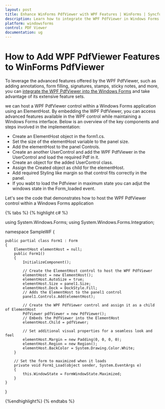 ```yaml
---
layout: post
title: Enhance WinForms PdfViewer with WPF Features | WinForms | Syncfusion
description: Learn how to integrate the WPF PdfViewer in Windows Forms to access advanced features like annotations, form filling, and signatures.
platform: windowsforms
control: PDF Viewer
documentation: ug
---
```

# How to Add WPF PdfViewer Features to WinForms PdfViewer

To leverage the advanced features offered by the WPF PdfViewer, such as adding annotations, form filling, signatures, stamps, sticky notes, and more, you can [integrate the WPF PdfViewer into the Windows Forms]( https://support.syncfusion.com/kb/article/7882/how-to-host-pdf-viewer-in-windows-forms-application ) and take advantage of its extensive feature sets.

we can  host a WPF PdfViewer control within a Windows Forms application using an ElementHost. By embedding the WPF PdfViewer, you can access advanced features available in the WPF control while maintaining a Windows Forms interface.
Below is an overview of the key components and steps involved in the implementation: 

* Create an ElementHost object in the form1.cs.
* Set the size of the elementHost variable to the panel size.
* Add the elementHost to the panel Controls.
* Create an another UserControl and add the WPF PdfViewer in the UserControl and load the required Pdf in it.
* Create an object for the added UserControl class.
* Assign the Created object as child for the elementHost.
* Add required Styling like margin so that control fits correctly in the panel.
* If you wabt to load the Pdfviewr in maximum state you can adjut the windows state in the Form_loaded event.

Let's see the code that demonstrates how to host the WPF PdfViewer control within a Windows Forms application

{% tabs %}
{% highlight c# %}

using System.Windows.Forms;
using System.Windows.Forms.Integration;

namespace SampleWF
{
   
    public partial class Form1 : Form
    {
        ElementHost elementHost = null;
        public Form1()
        {
            InitializeComponent();
           
            // Create the ElementHost control to host the WPF PdfViewer
            elementHost = new ElementHost();
            elementHost.AutoSize = true;
            elementHost.Size = panel1.Size;
            elementHost.Dock = DockStyle.Fill;
			// Adds the ElementHost to the panel1 control
            panel1.Controls.Add(elementHost);
			
            // Create the WPF PdfViewer control and assign it as a child of ElementHost
            PdfViewer pdfViewer = new PdfViewer();
			// Embeds the PdfViewer into the ElementHost
            elementHost.Child = pdfViewer;
          
		    // Set additional visual properties for a seamless look and feel
            elementHost.Margin = new Padding(0, 0, 0, 0);
            elementHost.Region = new Region();
            elementHost.BackColor = System.Drawing.Color.White;
        }
		
		// Set the form to maximized when it loads
        private void Form1_Load(object sender, System.EventArgs e)
        {
            this.WindowState = FormWindowState.Maximized;
        }
    }
}

{%endhighlight%}
{% endtabs %}

